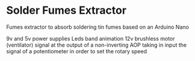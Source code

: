 # Solder Fumes Extractor
Fumes extractor to absorb soldering tin fumes based on an Arduino Nano

9v and 5v power supplies
Leds band animation
12v brushless motor (ventilator) signal at the output of a non-inverting AOP taking in input the signal of a potentiometer in order to set the rotary speed
